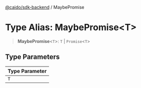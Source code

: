 [@caido/sdk-backend](../index.md) / MaybePromise

# Type Alias: MaybePromise\<T\>

> **MaybePromise**\<`T`\>: `T` \| `Promise`\<`T`\>

## Type Parameters

| Type Parameter |
| ------ |
| `T` |
